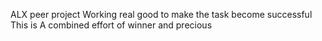 ALX peer project
Working real good to make the task become successful
This is A combined effort of winner and precious
